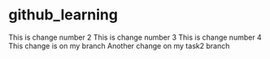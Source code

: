 # github_learning
This is change number 2
This is change number 3
This is change number 4
This change is on my branch
Another change on my task2 branch